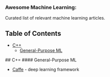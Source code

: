 ### Awesome Machine Learning:

Curated list of relevant machine learning articles.

## Table of Contents

<!-- MarkdownTOC depth=4 -->

- [C++](#cpp)
    - [General-Purpose ML](#cpp-general-purpose)

<!-- /MarkdownTOC -->

<a name="cpp" />
## C+=

<a name="cpp-general-purpose" />
#### General-Purpose ML

* [Caffe](http://caffe.berkeleyvision.org)  - deep learning framework
